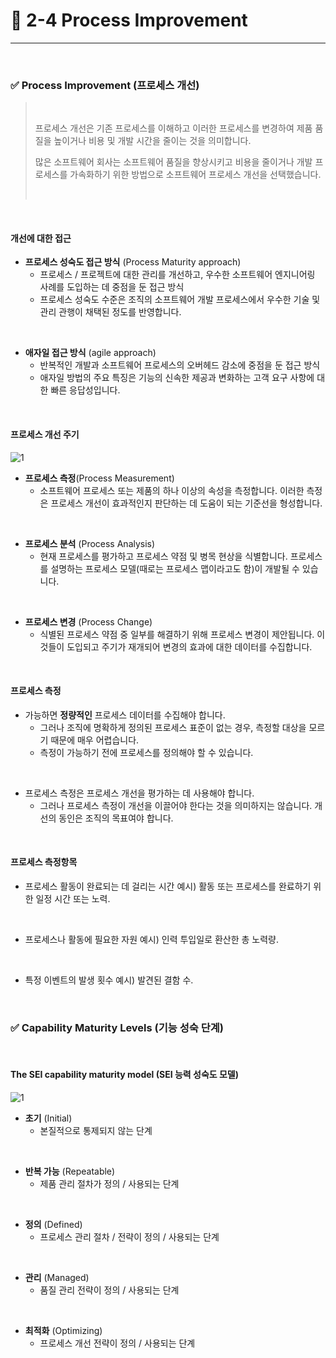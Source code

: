 # 🍎 2-4 Process Improvement
---
<br>

### ✅ Process Improvement (프로세스 개선)
> <br>
> 
> 프로세스 개선은 기존 프로세스를 이해하고 이러한 프로세스를 변경하여 제품 품질을 높이거나 비용 및 개발 시간을 줄이는 것을 의미합니다.
> <br>
> 
> 많은 소프트웨어 회사는 소프트웨어 품질을 향상시키고 비용을 줄이거나 개발 프로세스를 가속화하기 위한 방법으로 소프트웨어 프로세스 개선을 선택했습니다.
> 
> <br>

<br>

#### 개선에 대한 접근
- **프로세스 성숙도 접근 방식** (Process Maturity approach)
  - 프로세스 / 프로젝트에 대한 관리를 개선하고, 우수한 소프트웨어 엔지니어링 사례를 도입하는 데 중점을 둔 접근 방식
  - 프로세스 성숙도 수준은 조직의 소프트웨어 개발 프로세스에서 우수한 기술 및 관리 관행이 채택된 정도를 반영합니다.
<br>

- **애자일 접근 방식** (agile approach)
  - 반복적인 개발과 소프트웨어 프로세스의 오버헤드 감소에 중점을 둔 접근 방식
  - 애자일 방법의 주요 특징은 기능의 신속한 제공과 변화하는 고객 요구 사항에 대한 빠른 응답성입니다.
<br>

#### 프로세스 개선 주기
![1](https://i.imgur.com/fbJ6hpI.png)


- **프로세스 측정**(Process Measurement)
  - 소프트웨어 프로세스 또는 제품의 하나 이상의 속성을 측정합니다. 이러한 측정은 프로세스 개선이 효과적인지 판단하는 데 도움이 되는 기준선을 형성합니다.
<br>

- **프로세스 분석** (Process Analysis)
  - 현재 프로세스를 평가하고 프로세스 약점 및 병목 현상을 식별합니다. 프로세스를 설명하는 프로세스 모델(때로는 프로세스 맵이라고도 함)이 개발될 수 있습니다.
<br>

- **프로세스 변경** (Process Change)
  - 식별된 프로세스 약점 중 일부를 해결하기 위해 프로세스 변경이 제안됩니다. 이것들이 도입되고 주기가 재개되어 변경의 효과에 대한 데이터를 수집합니다.
<br>

#### 프로세스 측정
- 가능하면 **정량적인** 프로세스 데이터를 수집해야 합니다.
  - 그러나 조직에 명확하게 정의된 프로세스 표준이 없는 경우, 측정할 대상을 모르기 때문에 매우 어렵습니다. 
  - 측정이 가능하기 전에 프로세스를 정의해야 할 수 있습니다.
<br>

- 프로세스 측정은 프로세스 개선을 평가하는 데 사용해야 합니다.
  - 그러나 프로세스 측정이 개선을 이끌어야 한다는 것을 의미하지는 않습니다. 개선의 동인은 조직의 목표여야 합니다.
<br>

#### 프로세스 측정항목
- 프로세스 활동이 완료되는 데 걸리는 시간
  예시) 활동 또는 프로세스를 완료하기 위한 일정 시간 또는 노력.
<br>

- 프로세스나 활동에 필요한 자원
  예시) 인력 투입일로 환산한 총 노력량.
<br>

- 특정 이벤트의 발생 횟수
  예시) 발견된 결함 수.
<br>

### ✅ Capability Maturity Levels (기능 성숙 단계)
<br>

#### The SEI capability maturity model (SEI 능력 성숙도 모델)
![1](https://i.imgur.com/kX6wpvE.png)

- **초기** (Initial)
  - 본질적으로 통제되지 않는 단계
<br>

- **반복 가능** (Repeatable)
  - 제품 관리 절차가 정의 / 사용되는 단계
<br>

- **정의** (Defined)
  - 프로세스 관리 절차 / 전략이 정의 / 사용되는 단계
<br>

- **관리** (Managed)
  - 품질 관리 전략이 정의 / 사용되는 단계
<br>

- **최적화** (Optimizing)
  - 프로세스 개선 전략이 정의 / 사용되는 단계